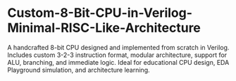 # Custom-8-Bit-CPU-in-Verilog-Minimal-RISC-Like-Architecture
A handcrafted 8-bit CPU designed and implemented from scratch in Verilog. Includes custom 3-2-3 instruction format, modular architecture, support for ALU, branching, and immediate logic. Ideal for educational CPU design, EDA Playground simulation, and architecture learning.
